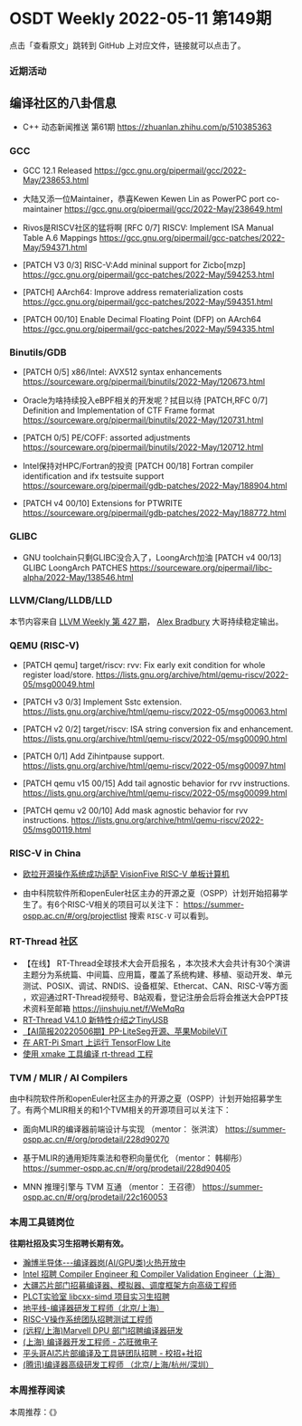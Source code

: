 # OSDT Weekly 2022-05-11 第149期

点击「查看原文」跳转到 GitHub 上对应文件，链接就可以点击了。

### 近期活动

## 编译社区的八卦信息

- C++ 动态新闻推送 第61期 https://zhuanlan.zhihu.com/p/510385363

### GCC

- GCC 12.1 Released
  https://gcc.gnu.org/pipermail/gcc/2022-May/238653.html

- 大陆又添一位Maintainer，恭喜Kewen
  Kewen Lin as PowerPC port co-maintainer
  https://gcc.gnu.org/pipermail/gcc/2022-May/238649.html

- Rivos是RISCV社区的猛将啊
  [RFC 0/7] RISCV: Implement ISA Manual Table A.6 Mappings
  https://gcc.gnu.org/pipermail/gcc-patches/2022-May/594371.html

- [PATCH V3 0/3] RISC-V:Add mininal support for Zicbo[mzp]
  https://gcc.gnu.org/pipermail/gcc-patches/2022-May/594253.html

- [PATCH] AArch64: Improve address rematerialization costs
  https://gcc.gnu.org/pipermail/gcc-patches/2022-May/594351.html

- [PATCH 00/10] Enable Decimal Floating Point (DFP) on AArch64
  https://gcc.gnu.org/pipermail/gcc-patches/2022-May/594335.html

### Binutils/GDB

- [PATCH 0/5] x86/Intel: AVX512 syntax enhancements
  https://sourceware.org/pipermail/binutils/2022-May/120673.html

- Oracle为啥持续投入eBPF相关的开发呢？拭目以待
  [PATCH,RFC 0/7] Definition and Implementation of CTF Frame format
  https://sourceware.org/pipermail/binutils/2022-May/120731.html

- [PATCH 0/5] PE/COFF: assorted adjustments
  https://sourceware.org/pipermail/binutils/2022-May/120712.html

- Intel保持对HPC/Fortran的投资
  [PATCH 00/18] Fortran compiler identification and ifx testsuite support
  https://sourceware.org/pipermail/gdb-patches/2022-May/188904.html

- [PATCH v4 00/10] Extensions for PTWRITE
  https://sourceware.org/pipermail/gdb-patches/2022-May/188772.html

### GLIBC

- GNU toolchain只剩GLIBC没合入了，LoongArch加油
  [PATCH v4 00/13] GLIBC LoongArch PATCHES
  https://sourceware.org/pipermail/libc-alpha/2022-May/138546.html

### LLVM/Clang/LLDB/LLD

本节内容来自 [LLVM Weekly 第 427 期](http://llvmweekly.org/issue/427)，
[Alex Bradbury](https://www.linkedin.com/in/alex-bradbury/) 大哥持续稳定输出。

### QEMU (RISC-V)

- [PATCH qemu] target/riscv: rvv: Fix early exit condition for whole register load/store.
  https://lists.gnu.org/archive/html/qemu-riscv/2022-05/msg00049.html

- [PATCH v3 0/3] Implement Sstc extension.
  https://lists.gnu.org/archive/html/qemu-riscv/2022-05/msg00063.html

- [PATCH v2 0/2] target/riscv: ISA string conversion fix and enhancement.
  https://lists.gnu.org/archive/html/qemu-riscv/2022-05/msg00090.html

- [PATCH 0/1] Add Zihintpause support.
  https://lists.gnu.org/archive/html/qemu-riscv/2022-05/msg00097.html

- [PATCH qemu v15 00/15] Add tail agnostic behavior for rvv instructions.
  https://lists.gnu.org/archive/html/qemu-riscv/2022-05/msg00099.html

- [PATCH qemu v2 00/10] Add mask agnostic behavior for rvv instructions.
  https://lists.gnu.org/archive/html/qemu-riscv/2022-05/msg00119.html

### RISC-V in China

- [欧拉开源操作系统成功适配 VisionFive RISC-V 单板计算机](https://mp.weixin.qq.com/s/UFTtKzOrqR2XVrOlq1ECmw)

- 由中科院软件所和openEuler社区主办的开源之夏（OSPP）计划开始招募学生了。有6个RISC-V相关的项目可以关注下：
  https://summer-ospp.ac.cn/#/org/projectlist 搜索 `RISC-V` 可以看到。

### RT-Thread 社区

- 【在线】 RT-Thread全球技术大会开启报名  ，本次技术大会共计有30个演讲主题分为系统篇、中间篇、应用篇，覆盖了系统构建、移植、驱动开发、单元测试、POSIX、调试、RNDIS、设备框架、Ethercat、CAN、RISC-V等方面 ，欢迎通过RT-Thread视频号、B站观看，登记注册会后将会推送大会PPT技术资料至邮箱 https://jinshuju.net/f/WeMqRq
- [RT-Thread V4.1.0 新特性介绍之TinyUSB](https://mp.weixin.qq.com/s/ANmus1QuhgBjhTFxGm0Dlg)
- [【AI简报20220506期】PP-LiteSeg开源、苹果MobileViT](https://mp.weixin.qq.com/s/Ce4dPm371haKREviHpo0PQ)
- [在 ART-Pi Smart 上运行 TensorFlow Lite](https://mp.weixin.qq.com/s/T_LdhpunU83BjVMVJ0LxTg)
- [使用 xmake 工具编译 rt-thread 工程](https://mp.weixin.qq.com/s/63QbOwu2razpDrkaMYpoFw)


### TVM / MLIR / AI Compilers

由中科院软件所和openEuler社区主办的开源之夏（OSPP）计划开始招募学生了。有两个MLIR相关的和1个TVM相关的开源项目可以关注下：

- 面向MLIR的编译器前端设计与实现 （mentor： 张洪滨）
  https://summer-ospp.ac.cn/#/org/prodetail/228d90270

- 基于MLIR的通用矩阵乘法和卷积向量优化 （mentor： 韩柳彤）
  https://summer-ospp.ac.cn/#/org/prodetail/228d90405

- MNN 推理引擎与 TVM 互通 （mentor： 王召德）
  https://summer-ospp.ac.cn/#/org/prodetail/22c160053

### 本周工具链岗位

**往期社招及实习生招聘长期有效。**

- [瀚博半导体---编译器岗(AI/GPU类)火热开放中](https://mp.weixin.qq.com/s/8_KjZYa2Il4PglaGyBWk4Q)
- [Intel 招聘 Compiler Engineer 和 Compiler Validation Engineer（上海）](https://mp.weixin.qq.com/s/I3DWxXODNoLRr0kN2xMZLQ)
- [大疆芯片部门招募编译器、模拟器、调度框架方向高级工程师](https://mp.weixin.qq.com/s/Wn5NzAtUTwQNXKRvMVQWLA)
- [PLCT实验室 libcxx-simd 项目实习生招聘](https://mp.weixin.qq.com/s/EIVx5cY74GlodirySY97Qw)
- [地平线-编译器研发工程师（北京/上海）](https://mp.weixin.qq.com/s/MYObl7iWIbyrTz9hCmKWYA)
- [RISC-V操作系统团队招聘测试工程师](https://mp.weixin.qq.com/s/inLFS4pI1F74m_oJ2I7xjQ)
- [(远程/上海)Marvell DPU 部门招聘编译器研发](https://mp.weixin.qq.com/s/B6JjAhF3TZjezD1tjYHDaw)
- [(上海) 编译器开发工程师 - 芯旺微电子](https://mp.weixin.qq.com/s/nqe1-7qffnc0CaejYkpKyw)
- [平头哥AI芯片部编译及工具链团队招聘 - 校招+社招](https://mp.weixin.qq.com/s/kARbXtJotRPCNMrV-yOanA)
- [(腾讯)编译器高级研发工程师 （北京/上海/杭州/深圳）](https://mp.weixin.qq.com/s/DF-2qmHmpKZtJ1djHXM1Ug)

### 本周推荐阅读

本周推荐：《》
